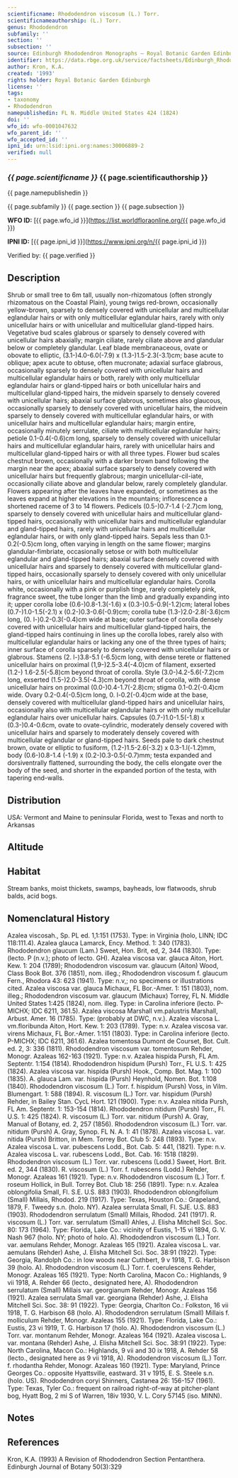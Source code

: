 ```yaml
---
scientificname: Rhododendron viscosum (L.) Torr.
scientificnameauthorship: (L.) Torr.
genus: Rhododendron
subfamily: ''
section: ''
subsection: ''
source: Edinburgh Rhododendron Monographs – Royal Botanic Garden Edinburgh
identifier: https://data.rbge.org.uk/service/factsheets/Edinburgh_Rhododendron_Monographs.xhtml
author: Kron, K.A.
created: '1993'
rights holder: Royal Botanic Garden Edinburgh
license: ''
tags:
- taxonomy
- Rhododendron
namepublishedin: FL N. Middle United States 424 (1824)
doi: ''
wfo_id: wfo-0001047632
wfo_parent_id: ''
wfo_accepted_id: ''
ipni_id: urn:lsid:ipni.org:names:30006889-2
verified: null
---
```

### _{{ page.scientificname }}_ {{ page.scientificauthorship }}
 {{ page.namepublishedin }}

{{ page.subfamily }} {{ page.section }} {{ page.subsection }}

**WFO ID:** [{{ page.wfo_id }}](https://list.worldfloraonline.org/{{ page.wfo_id }})

**IPNI ID:** [{{ page.ipni_id }}](https://www.ipni.org/n/{{ page.ipni_id }})

Verified by: {{ page.verified }}



## Description
Shrub or small tree to 6m tall, usually non-rhizomatous (often strongly rhizomatous on the Coastal Plain), young twigs red-brown, occasionally yellow-brown, sparsely to densely covered with unicellular and multicellular eglandular hairs or with only multicellular eglandular hairs, rarely with only unicellular hairs or with unicellular and multicellular gland-tipped hairs. Vegetative bud scales glabrous or sparsely to densely covered with unicellular hairs abaxially; margin ciliate, rarely ciliate above and glandular below or completely glandular. Leaf blade membranaceous, ovate or obovate to elliptic, (3.1-)4.0-6.0(-7.9) x (1.3-)1.5-2.3(-3.1)cm; base acute to oblique; apex acute to obtuse, often mucronate; adaxial surface glabrous, occasionally sparsely to densely covered with unicellular hairs and multicellular eglandular hairs or both, rarely with only multicellular eglandular hairs or gland-tipped hairs or both unicellular hairs and multicellular gland-tipped hairs, the midvein sparsely to densely covered with unicellular hairs; abaxial surface glabrous, sometimes also glaucous, occasionally sparsely to densely covered with unicellular hairs, the midvein sparsely to densely covered with multicellular eglandular hairs, or with unicellular hairs and multicellular eglandular hairs; margin entire, occasionally minutely serrulate, ciliate with multicellular eglandular hairs; petiole 0.1-0.4(-0.6)cm long, sparsely to densely covered with unicellular hairs and multicellular eglandular hairs, rarely with unicellular hairs and multicellular gland-tipped hairs or with all three types. Flower bud scales chestnut brown, occasionally with a darker brown band following the margin near the apex; abaxial surface sparsely to densely covered with unicellular hairs but frequently glabrous; margin unicellular-cil-iate, occasionally ciliate above and glandular below, rarely completely glandular. Flowers appearing after the leaves have expanded, or sometimes as the leaves expand at higher elevations in the mountains; inflorescence a shortened raceme of 3 to 14 flowers. Pedicels (0.5-)0.7-1.4 (-2.7)cm long, sparsely to densely covered with unicellular hairs and multicellular gland-tipped hairs, occasionally with unicellular hairs and multicellular eglandular and gland-tipped hairs, rarely with unicellular hairs and multicellular eglandular hairs, or with only gland-tipped hairs. Sepals less than 0.1-0.2(-0.5)cm long, often varying in length on the same flower; margins glandular-fimbriate, occasionally setose or with both multicellular eglandular and gland-tipped hairs; abaxial surface densely covered with unicellular hairs and sparsely to densely covered with multicellular gland-tipped hairs, occasionally sparsely to densely covered with only unicellular hairs, or with unicellular hairs and multicellular eglandular hairs. Corolla white, occasionally with a pink or purplish tinge, rarely completely pink, fragrance sweet, the tube longer than the limb and gradually expanding into it; upper corolla lobe (0.6-)0.8-1.3(-1.6) x (0.3-)0.5-0.9(-1.2)cm; lateral lobes (0.7-)1.0-1.5(-2.1) x (0.2-)0.3-0.6(-0.9)cm; corolla tube (1.3-)2.0-2.8(-3.6)cm long, (0. l-)0.2-0.3(-0.4)cm wide at base; outer surface of corolla densely covered with unicellular hairs and multicellular gland-tipped hairs, the gland-tipped hairs continuing in lines up the corolla lobes, rarely also with multicellular eglandular hairs or lacking any one of the three types of hairs; inner surface of corolla sparsely to densely covered with unicellular hairs or glabrous. Stamens (2. l-)3.8-5.1 (-6.5)cm long, with dense terete or flattened unicellular hairs on proximal (1,9-)2.5-3.4(-4.0)cm of filament, exserted (1.2-) 1.6-2.5(-5.8)cm beyond throat of corolla. Style (3.0-)4.2-5.6(-7.2)cm long, exserted (1.5-)2.0-3.5(-4.3)cm beyond throat of corolla, with dense unicellular hairs on proximal (0.0-)0.4-1.7(-2.8)cm; stigma 0.1-0.2(-0.4)cm wide. Ovary 0.2-0.4(-0.5)cm long, 0. l-0.2(-0.4)cm wide at the base, densely covered with multicellular gland-tipped hairs and unicellular hairs, occasionally also with multicellular eglandular hairs or with only multicellular eglandular hairs over unicellular hairs. Capsules (0.7-)1.0-1.5(-1.8) x (0.3-)0.4-0.6cm, ovate to ovate-cylindric, moderately densely covered with unicellular hairs and sparsely to moderately densely covered with multicellular eglandular or gland-tipped hairs. Seeds pale to dark chestnut brown, ovate or elliptic to fusiform, (1.2-)1.5-2.6(-3.2) x 0.3-1.l(-1.2)mm, body (0.6-)0.8-1.4 (-1.9) x (0.2-)0.3-0.5(-0.7)mm; testa expanded and dorsiventrally flattened, surrounding the body, the cells elongate over the body of the seed, and shorter in the expanded portion of the testa, with tapering end-walls.

## Distribution
USA: Vermont and Maine to peninsular Florida, west to Texas and north to Arkansas

## Altitude


## Habitat
Stream banks, moist thickets, swamps, bayheads, low flatwoods, shrub balds, acid bogs.

## Nomenclatural History
Azalea viscosah., Sp. PL ed. 1,1:151 (1753). Type: in Virginia (holo, LINN; IDC 118:111.4). Azalea glauca Lamarck, Ency. Method. 1: 340 (1783). Rhododendron glaucum (Lam.) Sweet, Hon. Brit, ed, 2, 344 (1830). Type: (lecto. P (n.v.); photo of lecto. GH). Azalea viscosa var. glauca Aiton, Hort. Kew. 1: 204 (1789); Rhododendron viscosum var. glaucum (Aiton) Wood, Class Book Bot. 376 (1851), nom. illeg.; Rhododendron viscosum f. glaucum Fern., Rhodora 43: 623 (1941). Type: n.v,; no specimens or illustrations cited. Azalea viscosa var. glauca Michaux, FL Bor.-Amer. 1: 151 (1803), nom. illeg.; Rhododendron viscosum var. glaucum (Michaux) Torrey, FL N. Middle United States 1:425 (1824), nom. illeg. Type: in Carolina inferiore (lecto. P-MICHX; IDC 6211, 361.5). Azalea viscosa Marshall vm.palustris Marshall, Arbust. Amer. 16 (1785). Type: (probably at DWC, n.v.). Azalea viscosa L. vm.floribunda Aiton, Hort. Kew. 1: 203 (1789). Type: n.v. Azalea viscosa var. virens Michaux, FL Bor.-Amer. 1:151 (1803). Type: in Carolina inferiore (lecto. P-MICHX; IDC 6211, 361.6). Azalea tomentosa Dumont de Courset, Bot. Cult. ed. 2, 3: 336 (1811). Rhododendron viscosum var. tomentosum Rehder, Monogr. Azaleas 162-163 (1921). Type: n.v. Azalea hispida Pursh, FL Am. Septentr. 1:154 (1814). Rhododendron hispidum (Pursh) Torr., FL U.S. 1: 425 (1824). Azalea viscosa var. hispida (Pursh) Hook., Comp. Bot. Mag. 1: 100 (1835). A. glauca Lam. var. hispida (Pursh) Heynhold, Nomen. Bot. 1:108 (1840). Rhododendron viscosum (L.) Torr. f. hispidum (Pursh) Voss, in Vilm. Blumengart. 1: 588 (1894). R. viscosum (L.) Torr. var. hispidum (Pursh) Rehder, in Bailey Stan. CycL Hort. 121 (1900). Type: n.v. Azalea nitida Pursh, FL Am. Septentr. 1: 153-154 (1814). Rhododendron nitidum (Pursh) Torr., Fl. U.S. 1: 425 (1824). R. viscosum (L.) Torr. var. nitidum (Pursh) A. Gray, Manual of Botany, ed. 2, 257 (1856). Rhododendron viscosum (L.) Torr. var. nitidum (Pursh) A. Gray, Synop. FL N. A. 1: 41 (1878). Azalea viscosa L. var. nitida (Pursh) Britton, in Mem. Torrey Bot. Club 5: 248 (1893). Type: n.v. Azalea viscosa L. var. pubescens Lodd., Bot. Cab. 5: 441, (1821). Type: n.v. Azalea viscosa L. var. rubescens Lodd., Bot. Cab. 16: 1518 (1829). Rhododendron viscosum (L.) Torr. var. rubescens (Lodd.) Sweet, Hort. Brit. ed. 2, 344 (1830). R. viscosum (L.) Torr. f. rubescens (Lodd.) Rehder, Monogr. Azaleas 161 (1921). Type: n.v. Rhododendron viscosum (L.) Torr. f. roseum Hollick, in Bull. Torrey Bot. Club 18: 256 (1891). Type: n.v. Azalea oblongifolia Small, Fl. S.E. U.S. 883 (1903). Rhododendron oblongifolium (Small) Millais, Rhodod. 219 (1917). Type: Texas, Houston Co.: Grapeland, 1879, F. Tweedy s.n. (holo. NY). Azalea serrulata Small, Fl. SJE. U.S. 883 (1903). Rhododendron serrulatum (Small) Millais, Rhodod. 241 (1917). R. viscosum (L.) Torr. var. serrulatum (Small) Ahles, J. Elisha Mitchell Sci. Soc. 80: 173 (1964). Type: Florida, Lake Co.: vicinity of Eustis, 1-15 vi 1894, G. V. Nash 967 (holo. NY; photo of holo. A). Rhododendron viscosum (L.) Torr. var. aemulans Rehder, Monogr. Azaleas 165 (1921). Azalea viscosa L. var. aemulans (Rehder) Ashe, J. Elisha Mitchell Sci. Soc. 38:91 (1922). Type: Georgia, Randolph Co.: in low woods near Cuthbert, 9 v 1918, T. G. Harbison 39 (holo. A). Rhododendron viscosum (L.) Torr. f. coerulescens Rehder, Monogr. Azaleas 165 (1921). Type: North Carolina, Macon Co.: Highlands, 9 vii 1918, A. Rehder 66 (lecto., designated here, A). Rhododendron serrulatum (Small) Millais var. georgianum Rehder, Monogr. Azaleas 156 (1921). Azalea serrulata Small var. georgiana (Rehder) Ashe, J. Elisha Mitchell Sci. Soc. 38: 91 (1922). Type: Georgia, Charlton Co.: Folkston, 16 vii 1918, T. G. Harbison 68 (holo. A). Rhododendron serrulatum (Small) Millais f. molliculum Rehder, Monogr. Azaleas 155 (1921). Type: Florida, Lake Co.: Eustis, 23 vi 1919, T. G. Harbison 17 (holo. A). Rhododendron viscosum (L.) Torr. var. montanum Rehder, Monogr. Azaleas 164 (1921). Azalea viscosa L. var. montana (Rehder) Ashe, J. Elisha Mitchell Sci. Soc. 38:91 (1922). Type: North Carolina, Macon Co.: Highlands, 9 vii and 30 ix 1918, A. Rehder 58 (lecto., designated here as 9 vii 1918, A). Rhododendron viscosum (L.) Torr. f. rhodantha Rehder, Monogr. Azaleas 160 (1921). Type: Maryland, Prince Georges Co.: opposite Hyattsville, eastward. 31 v 1915, E. S. Steele s.n. (holo. US). Rhododendron coryi Shinners, Castanea 26: 156-157 (1961). Type: Texas, Tyler Co.: frequent on railroad right-of-way at pitcher-plant bog, Hyatt Bog, 2 mi S of Warren, 18iv 1930, V. L. Cory 57145 (iso. MINN).
                       
## Notes


## References

Kron, K.A. (1993) A Revision of Rhododendron Section Pentanthera. Edinburgh Journal of Botany 50(3):329

